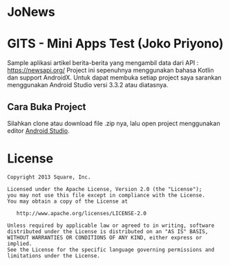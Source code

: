 # JoNews
GITS - Mini Apps Test (Joko Priyono)
========

Sample aplikasi artikel berita-berita yang mengambil data dari API : https://newsapi.org/ 
Project ini sepenuhnya menggunakan bahasa Kotlin dan support AndroidX.
Untuk dapat membuka setiap project saya sarankan menggunakan Android Studio versi 3.3.2 atau diatasnya.


Cara Buka Project
--------

Silahkan clone atau download file .zip nya, lalu open project menggunakan editor [Android Studio][1].

License
=======

    Copyright 2013 Square, Inc.

    Licensed under the Apache License, Version 2.0 (the "License");
    you may not use this file except in compliance with the License.
    You may obtain a copy of the License at

       http://www.apache.org/licenses/LICENSE-2.0

    Unless required by applicable law or agreed to in writing, software
    distributed under the License is distributed on an "AS IS" BASIS,
    WITHOUT WARRANTIES OR CONDITIONS OF ANY KIND, either express or implied.
    See the License for the specific language governing permissions and
    limitations under the License.

[1]: https://developer.android.com/studio

